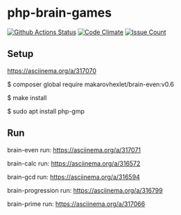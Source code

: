 # php-brain-games
[![Github Actions Status](https://github.com/Mhexlet/php-project-lvl1/workflows/My-GitHubActions/badge.svg)](https://github.com/Mhexlet/php-project-lvl1/actions)
[![Code Climate](https://codeclimate.com/github/Mhexlet/php-project-lvl1/badges/gpa.svg)](https://codeclimate.com/github/Mhexlet/php-project-lvl1)
[![Issue Count](https://codeclimate.com/github/Mhexlet/php-project-lvl1/badges/issue_count.svg)](https://codeclimate.com/github/Mhexlet/php-project-lvl1/issues)

## Setup

https://asciinema.org/a/317070

$ composer global require makarovhexlet/brain-even:v0.6

$ make install

$ sudo apt install php-gmp

## Run
brain-even
run: https://asciinema.org/a/317071

brain-calc
run: https://asciinema.org/a/316572

brain-gcd
run: https://asciinema.org/a/316594

brain-progression
run: https://asciinema.org/a/316799

brain-prime
run: https://asciinema.org/a/317066


